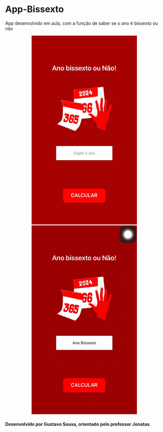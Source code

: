 # App-Bissexto
App desenvolvido em aula, com a função de saber se o ano é bissexto ou não 

<p align="center" >
  <img src="img02.jpeg" alt="imagem do app" height="600" widht="550">
  <img src="img01.jpeg" alt="imagem do app" height="600" widht="550">
</p>


#### Desenvolvido por Gustavo Sousa, orientado pelo professor Jonatas.
